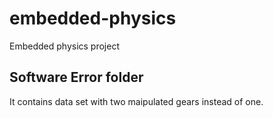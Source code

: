 # embedded-physics
Embedded physics project


## Software Error folder
It contains data set with two maipulated gears instead of one.